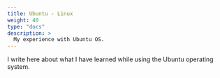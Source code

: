 ```yaml
---
title: Ubuntu - Linux
weight: 40
type: "docs"
description: >
  My experience with Ubuntu OS.
---
```


I write here about what I have learned while using the Ubuntu operating system.
